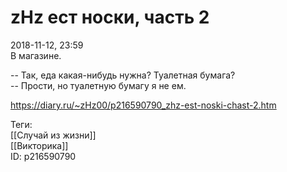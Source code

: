 zHz ест носки, часть 2
=======================

   
 2018-11-12, 23:59   
  В магазине.   
   
 -- Так, еда какая-нибудь нужна? Туалетная бумага?   
 -- Прости, но туалетную бумагу я не ем.   
    
 <https://diary.ru/~zHz00/p216590790_zhz-est-noski-chast-2.htm>   
   
 Теги:   
 [[Случай из жизни]]   
 [[Викторика]]   
 ID: p216590790